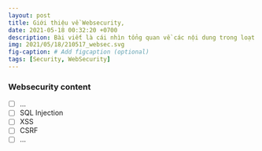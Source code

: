 ```yaml
---
layout: post
title: Giới thiệu về Websecurity,
date: 2021-05-18 00:32:20 +0700
description: Bài viết là cái nhìn tổng quan về các nội dung trong loạt bài viết Websecurity trên blog,
img: 2021/05/18/210517_websec.svg
fig-caption: # Add figcaption (optional)
tags: [Security, WebSecurity]
---
```


### Websecurity content

- [ ] ...
- [ ] SQL Injection
- [ ] XSS
- [ ] CSRF
- [ ] ...